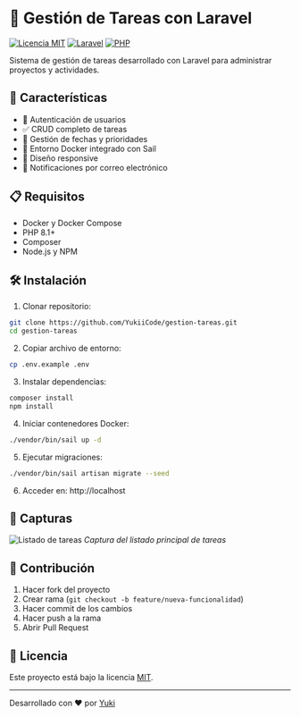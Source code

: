 # 🚀 Gestión de Tareas con Laravel

[![Licencia MIT](https://img.shields.io/badge/Licencia-MIT-brightgreen.svg)](https://opensource.org/licenses/MIT)
[![Laravel](https://img.shields.io/badge/Laravel-10.x-orange.svg)](https://laravel.com)
[![PHP](https://img.shields.io/badge/PHP-8.1+-blue.svg)](https://php.net)

Sistema de gestión de tareas desarrollado con Laravel para administrar proyectos y actividades.

## 🌟 Características

- 🔐 Autenticación de usuarios
- ✅ CRUD completo de tareas
- 📅 Gestión de fechas y prioridades
- 🐳 Entorno Docker integrado con Sail
- 📱 Diseño responsive
- 📧 Notificaciones por correo electrónico

## 📋 Requisitos

- Docker y Docker Compose
- PHP 8.1+ 
- Composer
- Node.js y NPM

## 🛠️ Instalación

1. Clonar repositorio:
```bash
git clone https://github.com/YukiiCode/gestion-tareas.git
cd gestion-tareas
```

2. Copiar archivo de entorno:
```bash
cp .env.example .env
```

3. Instalar dependencias:
```bash
composer install
npm install
```

4. Iniciar contenedores Docker:
```bash
./vendor/bin/sail up -d
```

5. Ejecutar migraciones:
```bash
./vendor/bin/sail artisan migrate --seed
```

6. Acceder en:
http://localhost

## 📸 Capturas

![Listado de tareas](![image](https://github.com/user-attachments/assets/bb77a808-93af-4d8b-b6bf-e68df8a66cf4))
*Captura del listado principal de tareas*

## 🤝 Contribución

1. Hacer fork del proyecto
2. Crear rama (`git checkout -b feature/nueva-funcionalidad`)
3. Hacer commit de los cambios
4. Hacer push a la rama
5. Abrir Pull Request

## 📜 Licencia

Este proyecto está bajo la licencia [MIT](https://opensource.org/licenses/MIT).

---

Desarrollado con ❤️ por [Yuki](https://github.com/YukiiCode)
